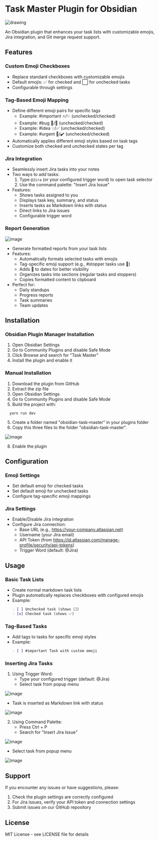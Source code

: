 # Task Master Plugin for Obsidian

![drawing](https://github.com/user-attachments/assets/e4ae35cb-089f-4211-815e-3df6c8f4842b)

An Obsidian plugin that enhances your task lists with customizable emojis, Jira integration, and Git merge request support.

## Features

### Custom Emoji Checkboxes
- Replace standard checkboxes with customizable emojis
- Default emojis: ✅ for checked and ⬜️ for unchecked tasks
- Configurable through settings

### Tag-Based Emoji Mapping
- Define different emoji pairs for specific tags
  - Example: #important ⭐/✨ (unchecked/checked)
  - Example: #bug 🐛/🔨 (unchecked/checked)
  - Example: #idea 💡/✅ (unchecked/checked)
  - Example: #urgent 🚨/✔️ (unchecked/checked)
- Automatically applies different emoji styles based on task tags
- Customize both checked and unchecked states per tag

### Jira Integration
- Seamlessly insert Jira tasks into your notes
- Two ways to add tasks:
  1. Type `@Jira` (or your configured trigger word) to open task selector
  2. Use the command palette: "Insert Jira Issue"
- Features:
  - Shows tasks assigned to you
  - Displays task key, summary, and status
  - Inserts tasks as Markdown links with status
  - Direct links to Jira issues
  - Configurable trigger word

### Report Generation
![image](https://github.com/user-attachments/assets/7b1ded63-ca6f-437a-821e-e287866864ef)

- Generate formatted reports from your task lists
- Features:
  - Automatically formats selected tasks with emojis
  - Tag-specific emoji support (e.g., #stopper tasks use 🛑)
  - Adds 📅 to dates for better visibility
  - Organizes tasks into sections (regular tasks and stoppers)
  - Copies formatted content to clipboard
- Perfect for:
  - Daily standups
  - Progress reports
  - Task summaries
  - Team updates

## Installation
### Obsidian Plugin Manager Installation
1. Open Obsidian Settings
2. Go to Community Plugins and disable Safe Mode
3. Click Browse and search for "Task Master"
4. Install the plugin and enable it

### Manual Installation
1. Download the plugin from GitHub
2. Extract the zip file
3. Open Obsidian Settings
4. Go to Community Plugins and disable Safe Mode
5. Build the project with:
 ```shell
   yarn run dev    
 ```
5. Create a folder named "obsidian-task-master" in your plugins folder
6. Copy this three files to the folder "obsidian-task-master".

![image](https://github.com/user-attachments/assets/276ad2af-2837-4592-b1bd-f2b3f2f78848)

8. Enable the plugin

## Configuration

### Emoji Settings
- Set default emoji for checked tasks
- Set default emoji for unchecked tasks
- Configure tag-specific emoji mappings

### Jira Settings
- Enable/Disable Jira integration
- Configure Jira connection:
  - Base URL (e.g., https://your-company.atlassian.net)
  - Username (your Jira email)
  - API Token (from https://id.atlassian.com/manage-profile/security/api-tokens)
  - Trigger Word (default: @Jira)

## Usage

### Basic Task Lists
- Create normal markdown task lists
- Plugin automatically replaces checkboxes with configured emojis
- Example:
  ```markdown
  - [ ] Unchecked task (shows ⬜️)
  - [x] Checked task (shows ✅)
  ```

### Tag-Based Tasks
- Add tags to tasks for specific emoji styles
- Example:
  ```markdown
  - [ ] #important Task with custom emoji
  ```

### Inserting Jira Tasks
1. Using Trigger Word:
   - Type your configured trigger (default: @Jira)
   - Select task from popup menu
     
  ![image](https://github.com/user-attachments/assets/d32f042f-cf6c-4a34-8406-f3ec153f2024)
  
   - Task is inserted as Markdown link with status
     
  ![image](https://github.com/user-attachments/assets/e41a24c4-5501-4340-bb81-d43167a694c6)


2. Using Command Palette:
   - Press Ctrl + P
   - Search for "Insert Jira Issue"
     
  ![image](https://github.com/user-attachments/assets/0a61cb43-4094-4dec-8867-a0b974cbc000)

   - Select task from popup menu
     
  ![image](https://github.com/user-attachments/assets/d32f042f-cf6c-4a34-8406-f3ec153f2024)

## Support

If you encounter any issues or have suggestions, please:
1. Check the plugin settings are correctly configured
2. For Jira issues, verify your API token and connection settings
3. Submit issues on our GitHub repository

## License

MIT License - see LICENSE file for details
